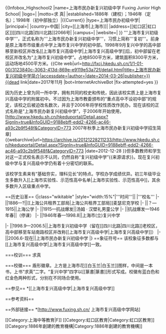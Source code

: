 {{Infobox_Highschool2
|name=上海市民办新复兴初级中学
Fuxing Junior High School|
|logo=|
|motto=求   真|
|established=1886年（建校）；1946年（定名）；1998年（初中部独立）|{{Current}}
|type=上海市民办初级中学|
|principal=|
|country=中国|
|city=[[上海市|上海市]]|
|address=[[虹口区|虹口区]][[四川北路|四川北路]]2066号|
|campus=|
|website=|
}}
'''上海市复兴初级中学'''，正式名称为'''上海市民办新复兴初级中学'''，习惯上简称'''复初'''。前身是原上海市市级重点中学上海市复兴中学的初中部。1998年9月复兴中学的高中部移至新校区并改名[[上海市复兴高级中学|上海市复兴高级中学]]后，初中部留在老校区并改名为“上海市复兴初级中学”。占地8500平方米，建筑面积8300平方米，运动场地4500平方米。<ref>{{Cite web|url=http://fxcj.hkedu.sh.cn/1/1-01-00/3123840c-3063-413d-869e-e9119e53a72f/detail.html|title=上海市民办新复兴初级中学简介|accessdate=|author=|date=2014-03-26|publisher=}}{{dead link|date=2017年11月 |bot=InternetArchiveBot |fix-attempted=yes }}</ref>

因为历史上曾为同一所中学，拥有共同的校史和传统，因此该校实质上是上海市复兴高级中学的附属初中。不过因为上海市教委颁布的“重点高中不设初中部”的规定，该校之后被迫改名数次，并且于2006年将学校性质改作民办。现在该校的正式名称是“上海市民办新复兴初级中学”，于2006年开始使用，<ref>[http://www.hkedu.sh.cn/hkeduportal/Detail.aspx?SignIn=true&InfoGUID=9188ebff-edd2-4266-ac46-a93c2b9f548f&CategoryID=773 2007年秋季上海市民办新复兴初级中学招生简章] {{webarchive|url=https://archive.is/20121228211233/http://www.hkedu.sh.cn/hkeduportal/Detail.aspx?SignIn=true&InfoGUID=9188ebff-edd2-4266-ac46-a93c2b9f548f&CategoryID=773 |date=2012-12-28 }}</ref>但多数教师和学生对这一正式校名表示不认同，仍然自称“复兴初级中学”{{来源请求}}。现在复兴初级中学与复兴高级中学仍有着十分密切的联系。

该校学生素来有“基础夯实，理科见长”的特点。学校办学成绩优异。初三年级毕业生多数升入[[上海市实验性、示范性高中名单|上海市实验性、示范性高中]]，其余多数升入区级重点中学。

==历史沿革==
{|class="wikitable" 
|style="width:15%"|'''时间'''|| |'''校名'''
|-
||1886—?||[[上海公共租界工部局|上海公共租界工部局]]麦瑟尼克学校
|-
||？—1915||上海公学
|-
||1915—抗战爆发||汤姆 · 汉壁礼男童公学
|-
||抗战爆发—1946年春||（停课）
|-
||1946年春—1998.8||上海市(立)复兴中学

|-
||1998.9—2006.5||上海市复兴初级中学（留在[[四川北路|四川北路]]老校区，高中部移至车站南路校区并改称[[上海市复兴高级中学|上海市复兴高级中学]]）
|-
||2006.6-现在||上海市民办新复兴初级中学
|}
==象征符号==
该校象征多数都与[[上海市复兴高级中学|上海市复兴高级中学]]一致。

===校训===
求真

===校徽===
盾形徽章。上方是上海市花[[白玉兰|白玉兰]]图样，中间是一本书，上书“求真”二字。“复兴中学”四字以[[篆書|篆書]]形式写成。校徽有蓝白色和红金色两种形式，分别在不同场合使用。

==参见==
*[[上海市复兴高级中学|上海市复兴高级中学]]

==参考资料==
<references>

==外部链接==
*[http://www.fuxing.sh.cn/ 上海市复兴高级中学网站]

[[Category:上海中等教育|F]]
[[Category:虹口区教育|Category:虹口区教育]]
[[Category:1886年創建的教育機構|Category:1886年創建的教育機構]]